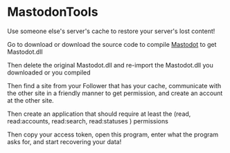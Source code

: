 # MastodonTools
Use someone else's server's cache to restore your server's lost content!

Go to download or download the source code to compile [Mastodot](https://github.com/Unreal-System/Mastodot) to get Mastodot.dll

Then delete the original Mastodot.dll and re-import the Mastodot.dll you downloaded or you compiled

Then find a site from your Follower that has your cache, communicate with the other site in a friendly manner to get permission, and create an account at the other site.

Then create an application that should require at least the (read, read:accounts, read:search, read:statuses ) permissions

Then copy your access token, open this program, enter what the program asks for, and start recovering your data!
